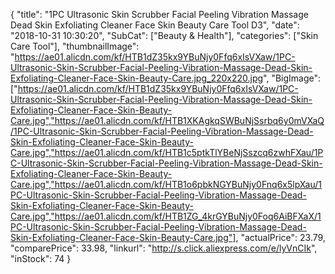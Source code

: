{
	"title": "1PC Ultrasonic Skin Scrubber Facial Peeling Vibration Massage Dead Skin Exfoliating Cleaner Face Skin Beauty Care Tool D3",
	"date": "2018-10-31 10:30:20",
	"SubCat": ["Beauty & Health"],
	"categories": ["Skin Care Tool"],
	"thumbnailImage": "https://ae01.alicdn.com/kf/HTB1dZ35kx9YBuNjy0Ffq6xIsVXaw/1PC-Ultrasonic-Skin-Scrubber-Facial-Peeling-Vibration-Massage-Dead-Skin-Exfoliating-Cleaner-Face-Skin-Beauty-Care.jpg_220x220.jpg",
	"BigImage": ["https://ae01.alicdn.com/kf/HTB1dZ35kx9YBuNjy0Ffq6xIsVXaw/1PC-Ultrasonic-Skin-Scrubber-Facial-Peeling-Vibration-Massage-Dead-Skin-Exfoliating-Cleaner-Face-Skin-Beauty-Care.jpg","https://ae01.alicdn.com/kf/HTB1XKAgkqSWBuNjSsrbq6y0mVXaQ/1PC-Ultrasonic-Skin-Scrubber-Facial-Peeling-Vibration-Massage-Dead-Skin-Exfoliating-Cleaner-Face-Skin-Beauty-Care.jpg","https://ae01.alicdn.com/kf/HTB1c5ptkTlYBeNjSszcq6zwhFXau/1PC-Ultrasonic-Skin-Scrubber-Facial-Peeling-Vibration-Massage-Dead-Skin-Exfoliating-Cleaner-Face-Skin-Beauty-Care.jpg","https://ae01.alicdn.com/kf/HTB1o6pbkNGYBuNjy0Fnq6x5lpXau/1PC-Ultrasonic-Skin-Scrubber-Facial-Peeling-Vibration-Massage-Dead-Skin-Exfoliating-Cleaner-Face-Skin-Beauty-Care.jpg","https://ae01.alicdn.com/kf/HTB1ZG_4krGYBuNjy0Foq6AiBFXaX/1PC-Ultrasonic-Skin-Scrubber-Facial-Peeling-Vibration-Massage-Dead-Skin-Exfoliating-Cleaner-Face-Skin-Beauty-Care.jpg"],
	"actualPrice": 23.79,
	"comparePrice": 33.98,
	"linkurl": "http://s.click.aliexpress.com/e/lyVnCIk",
	"inStock": 74
}
